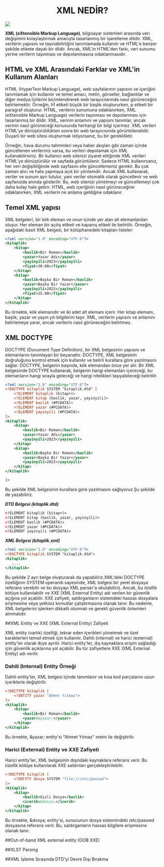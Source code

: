 <h1 align="center">XML NEDİR?</h1>

![](https://github.com/Yakup-uzn/Web-Security/blob/b93efe75164467a4231bf0c9430f84a6dd523d53/Resimler/4.png)

**XML (eXtensible Markup Language)**, bilgisayar sistemleri arasında veri değişimini kolaylaştırmak amacıyla tasarlanmış bir işaretleme dilidir. XML, verilerin yapısını ve taşınabilirliğini tanımlamada kullanılır ve HTML'e benzer şekilde etikete dayalı bir dildir. Ancak, XML'in HTML'den farkı, veri sunumu yerine verilerin taşınması ve depolanmasına odaklanmasıdır.

## HTML ve XML Arasındaki Farklar ve XML'in Kullanım Alanları 
HTML (HyperText Markup Language), web sayfalarının yapısını ve içeriğini tanımlamak için kullanılır ve temel amacı, metin, görseller, bağlantılar ve diğer medya türlerini biçimlendirerek web tarayıcılarında nasıl görüneceğini belirlemektir. Örneğin, h1 etiketi büyük bir başlık oluştururken, p etiketi bir paragraf oluşturur. HTML, verilerin sunumuna odaklanırken, XML (eXtensible Markup Language) verilerin taşınması ve depolanması için tasarlanmış bir dildir. XML, verinin anlamını ve yapısını tanımlar, ancak verinin nasıl görüneceği konusunda herhangi bir bilgi içermez. XML verileri HTML’ye dönüştürüldükten sonra bir web tarayıcısında görüntülenebilir. Duyarlı bir web sitesi oluşturmak istiyorsanız, bu bir gerekliliktir.

Örneğin, hava durumu tahminleri veya haber akışları gibi zaman içinde güncellenen verileriniz varsa, bu verileri depolamak için XML kullanabilirsiniz. Bir kullanıcı web sitenizi ziyaret ettiğinde XML verileri HTML’ye dönüştürülür ve sayfada görüntülenir. Sadece HTML kullanırsanız, her veri değişikliğinde web sayfasını elle güncellemeniz gerekir. Bu çok zaman alıcı ve hata yapmaya açık bir yöntemdir. Ancak XML kullanarak, veriler ve sunum ayrı tutulur, yani veriler otomatik olarak güncellenir ve web sayfanızda anında gösterilir. Bu, web sitenizi yönetmeyi ve güncellemeyi çok daha kolay hale getirir. HTML, web içeriğinin nasıl görüneceğine odaklanırken, XML verilerin ne anlama geldiğine odaklanır.

## Temel XML yapısı

 XML belgeleri, bir kök eleman ve onun içinde yer alan alt elemanlardan oluşur. Her eleman bir açılış etiketi <etiket> ve kapanış etiketi </etiket> ile belirtilir. Örneğin, aşağıdaki basit XML belgesi, bir kütüphanedeki kitapları listeler:

```xml 
<?xml version="1.0" encoding="UTF-8"?>
<kitaplik>
    <kitap>
        <baslik>Bir Roman</baslik>
        <yazar>Yazar Adı</yazar>
        <yayinyili>2023</yayinyili>
        <fiyat>30.00</fiyat>
    </kitap>
    <kitap>
        <baslik>Başka Bir Roman</baslik>
        <yazar>Başka Bir Yazar</yazar>
        <yayinyili>2022</yayinyili>
        <fiyat>25.00</fiyat>
    </kitap>
</kitaplik>

```

Bu örnekte, <kitaplik> kök elemanıdır ve iki adet <kitap> alt elemanı içerir. Her kitap elemanı, başlık, yazar ve yayın yılı bilgilerini taşır. XML, verilerin yapısını ve anlamını belirlemeye yarar, ancak verilerin nasıl görüneceğini belirtmez.

## XML DOCTYPE 

DOCTYPE (Document Type Definition), bir XML belgesinin yapısını ve elemanlarını tanımlayan bir beyanattır. DOCTYPE, XML belgesinin doğruluğunu kontrol etmek için kullanılır ve belirli kurallara göre yazılmasını sağlar. DOCTYPE, belgenin başında, kök elemandan önce yer alır. Bir XML belgesinde DOCTYPE kullanarak, belgenin hangi elemanları içereceği, bu elemanların hangi sırayla geleceği ve hangi nitelikleri taşıyabileceği belirtilir.

```XML 
<?xml version="1.0" encoding="UTF-8"?>
<!DOCTYPE kitaplik SYSTEM "kitaplik.dtd" [
    <!ELEMENT kitaplik (kitap+)>
    <!ELEMENT kitap (baslik, yazar, yayinyili)>
    <!ELEMENT baslik (#PCDATA)>
    <!ELEMENT yazar (#PCDATA)>
    <!ELEMENT yayinyili (#PCDATA)>
]>
<kitaplik>
    <kitap>
        <baslik>Bir Roman</baslik>
        <yazar>Yazar Adı</yazar>
        <yayinyili>2023</yayinyili>
    </kitap>
    <kitap>
        <baslik>Başka Bir Roman</baslik>
        <yazar>Başka Bir Yazar</yazar>
        <yayinyili>2022</yayinyili>
    </kitap>
</kitaplik>

]>
```

Bu şekilde XML belgesinin kurallara göre yazılmasını sağlıyoruz.Şu şekilde de yazabiliriz.

***DTD Belgesi (kitaplik.dtd)***
```XML
<!ELEMENT kitaplik (kitap+)>
<!ELEMENT kitap (baslik, yazar, yayinyili)>
<!ELEMENT baslik (#PCDATA)>
<!ELEMENT yazar (#PCDATA)>
<!ELEMENT yayinyili (#PCDATA)>
```

***XML Belgesi (kitaplik.xml)***
```XML
<?xml version="1.0" encoding="UTF-8"?>
<!DOCTYPE kitaplik SYSTEM "kitaplik.dtd">
<kitaplik>
   ....
</kitaplik>
```

Bu şekilde 2 ayrı belge oluşturarak da yapabiliriz.XML'deki DOCTYPE özelliğinin SYSTEM operandı sayesinde, XML belgesi bir yerel dosyaya referans verebilir ve bu dosyayı XML parser'a okutabiliriz. Ancak, bu özellik kötüye kullanılabilir ve XXE (XML External Entity) adı verilen bir güvenlik açığına yol açabilir. XXE zafiyeti, saldırganların sistemdeki hassas dosyalara erişmesine veya yetkisiz komutlar çalıştırmasına olanak tanır. Bu nedenle, XML belgelerini işlerken dikkatli olunmalı ve gerekli güvenlik önlemleri alınmalıdır.

##XML Entity ve XXE (XML External Entity) Zafiyeti

XML entity (varlık) özelliği, tekrar eden içerikleri yönetmek ve özel karakterleri temsil etmek için kullanılır. Dahili (internal) ve harici (external) entity'ler olarak ikiye ayrılır. Harici entity'ler, dış kaynaklara erişim sağladığı için güvenlik açıklarına yol açabilir. Bu tür zafiyetlere XXE (XML External Entity) adı verilir.

### Dahili (Internal) Entity Örneği
Dahili entity'ler, XML belgesi içinde tanımlanır ve kısa kod parçalarını uzun içeriklerle değiştirilir.
```xml
<!DOCTYPE kitaplik [
    <!ENTITY yazar "Ahmet Yılmaz">
]>
<kitaplik>
    <kitap>
        <baslik>Bir Roman</baslik>
        <yazar>&yazar;</yazar>
    </kitap>
</kitaplik>

```
Bu örnekte, &yazar; entity'si "Ahmet Yılmaz" metni ile değiştirilir.

### Harici (External) Entity ve XXE Zafiyeti
Harici entity'ler, XML belgesinin dışındaki kaynaklara referans verir. Bu özellik kötüye kullanılarak XXE saldırıları gerçekleştirilebilir.

```xml
<!DOCTYPE kitaplik [
    <!ENTITY dosya SYSTEM "file:///etc/passwd">
]>
<kitaplik>
    <kitap>
        <baslik>Gizli Dosya</baslik>
        <icerik>&dosya;</icerik>
    </kitap>
</kitaplik>


```
Bu örnekte, &dosya; entity'si, sunucunun dosya sistemindeki /etc/passwd dosyasına referans verir. Bu, saldırganların hassas bilgilere erişmesine olanak tanır.

##Out-of-band XML external entity (OOB XXE)

##XLST Parsing

##XML İşleme Sırasında DTD'yi Devre Dışı Bırakma

